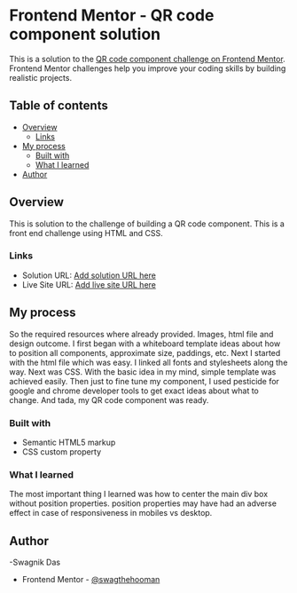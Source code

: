 # Frontend Mentor - QR code component solution

This is a solution to the [QR code component challenge on Frontend Mentor](https://www.frontendmentor.io/challenges/qr-code-component-iux_sIO_H). Frontend Mentor challenges help you improve your coding skills by building realistic projects. 

## Table of contents

- [Overview](#overview)
  - [Links](#links)
- [My process](#my-process)
  - [Built with](#built-with)
  - [What I learned](#what-i-learned)
- [Author](#author)


## Overview

This is solution to the challenge of building a QR code component. This is a front end challenge using HTML and CSS.


### Links

- Solution URL: [Add solution URL here](https://your-solution-url.com)
- Live Site URL: [Add live site URL here](https://your-live-site-url.com)

## My process

So the required resources where already provided. Images, html file and design outcome. I first began with a whiteboard template ideas about how to position all components, approximate size, paddings, etc. Next I started with the html file which was easy. I linked all fonts and stylesheets along the way. Next was CSS. With the basic idea in my mind, simple template was achieved easily. Then just to fine tune my component, I used pesticide for google and chrome developer tools to get exact ideas about what to change. And tada, my QR code component was ready. 

### Built with

- Semantic HTML5 markup
- CSS custom property

### What I learned

The most important thing I learned was how to center the main div box without position properties. position properties may have had an adverse effect in case of responsiveness in mobiles vs desktop.

## Author

-Swagnik Das
- Frontend Mentor - [@swagthehooman](https://www.frontendmentor.io/profile/swagthehooman)

